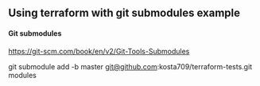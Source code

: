 ## Using terraform with git submodules example

#### Git submodules
https://git-scm.com/book/en/v2/Git-Tools-Submodules


git submodule add -b master git@github.com:kosta709/terraform-tests.git modules

